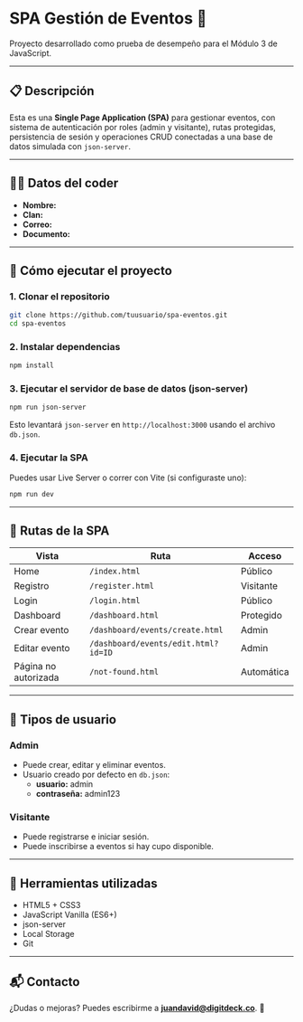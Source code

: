 # SPA Gestión de Eventos 🎉

Proyecto desarrollado como prueba de desempeño para el Módulo 3 de JavaScript.

---

## 📋 Descripción

Esta es una **Single Page Application (SPA)** para gestionar eventos, con sistema de autenticación por roles (admin y visitante), rutas protegidas, persistencia de sesión y operaciones CRUD conectadas a una base de datos simulada con `json-server`.

---

## 🧑‍💻 Datos del coder

- **Nombre:**
- **Clan:**
- **Correo:** 
- **Documento:** 

---

## 🚀 Cómo ejecutar el proyecto

### 1. Clonar el repositorio

```bash
git clone https://github.com/tuusuario/spa-eventos.git
cd spa-eventos
```

### 2. Instalar dependencias

```bash
npm install
```

### 3. Ejecutar el servidor de base de datos (json-server)

```bash
npm run json-server
```

Esto levantará `json-server` en `http://localhost:3000` usando el archivo `db.json`.

### 4. Ejecutar la SPA

Puedes usar Live Server o correr con Vite (si configuraste uno):

```bash
npm run dev
```

---

## 🧪 Rutas de la SPA

| Vista                | Ruta                              | Acceso     |
|---------------------|-----------------------------------|------------|
| Home                | `/index.html`                     | Público    |
| Registro            | `/register.html`                  | Visitante  |
| Login               | `/login.html`                     | Público    |
| Dashboard           | `/dashboard.html`                 | Protegido  |
| Crear evento        | `/dashboard/events/create.html`   | Admin      |
| Editar evento       | `/dashboard/events/edit.html?id=ID` | Admin    |
| Página no autorizada| `/not-found.html`                 | Automática |

---

## 👥 Tipos de usuario

### Admin
- Puede crear, editar y eliminar eventos.
- Usuario creado por defecto en `db.json`:
  - **usuario:** admin
  - **contraseña:** admin123

### Visitante
- Puede registrarse e iniciar sesión.
- Puede inscribirse a eventos si hay cupo disponible.

---

## 🧰 Herramientas utilizadas

- HTML5 + CSS3
- JavaScript Vanilla (ES6+)
- json-server
- Local Storage
- Git

---

## 📬 Contacto

¿Dudas o mejoras? Puedes escribirme a **juandavid@digitdeck.co**. 🚀
